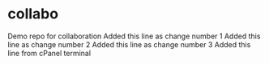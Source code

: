 # collabo
Demo repo for collaboration
Added this line as change number 1
Added this line as change number 2
Added this line as change number 3
Added this line from cPanel terminal
